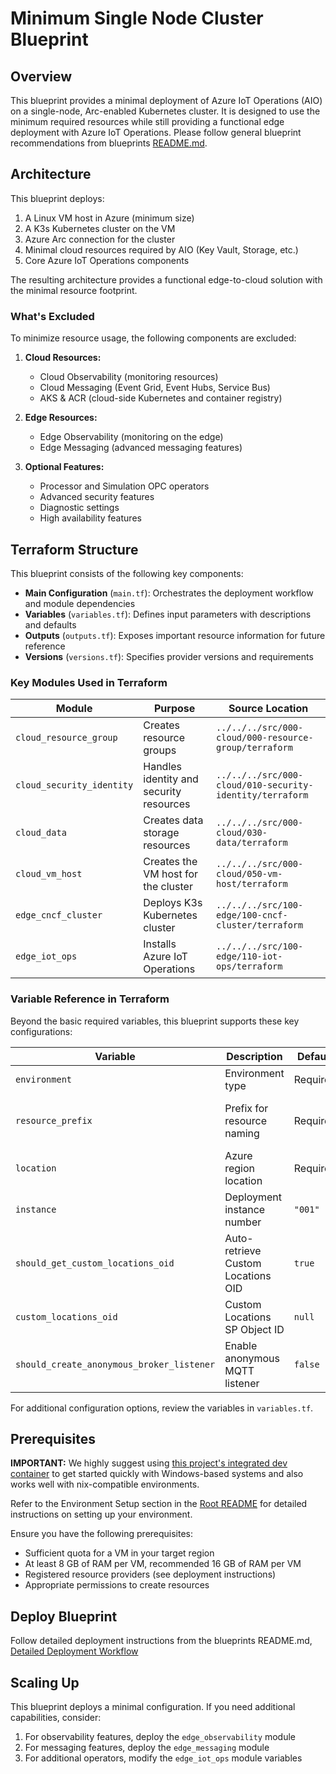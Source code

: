 # Minimum Single Node Cluster Blueprint

## Overview

This blueprint provides a minimal deployment of Azure IoT Operations (AIO) on a single-node, Arc-enabled Kubernetes cluster. It is designed to use the minimum required resources while still providing a functional edge deployment with Azure IoT Operations.
Please follow general blueprint recommendations from blueprints [README.md](../README.md).

## Architecture

This blueprint deploys:

1. A Linux VM host in Azure (minimum size)
2. A K3s Kubernetes cluster on the VM
3. Azure Arc connection for the cluster
4. Minimal cloud resources required by AIO (Key Vault, Storage, etc.)
5. Core Azure IoT Operations components

The resulting architecture provides a functional edge-to-cloud solution with the minimal resource footprint.

### What's Excluded

To minimize resource usage, the following components are excluded:

1. **Cloud Resources:**
   - Cloud Observability (monitoring resources)
   - Cloud Messaging (Event Grid, Event Hubs, Service Bus)
   - AKS & ACR (cloud-side Kubernetes and container registry)

2. **Edge Resources:**
   - Edge Observability (monitoring on the edge)
   - Edge Messaging (advanced messaging features)

3. **Optional Features:**
   - Processor and Simulation OPC operators
   - Advanced security features
   - Diagnostic settings
   - High availability features

## Terraform Structure

This blueprint consists of the following key components:

- **Main Configuration** (`main.tf`): Orchestrates the deployment workflow and module dependencies
- **Variables** (`variables.tf`): Defines input parameters with descriptions and defaults
- **Outputs** (`outputs.tf`): Exposes important resource information for future reference
- **Versions** (`versions.tf`): Specifies provider versions and requirements

### Key Modules Used in Terraform

| Module                    | Purpose                                 | Source Location                                          |
|---------------------------|-----------------------------------------|----------------------------------------------------------|
| `cloud_resource_group`    | Creates resource groups                 | `../../../src/000-cloud/000-resource-group/terraform`    |
| `cloud_security_identity` | Handles identity and security resources | `../../../src/000-cloud/010-security-identity/terraform` |
| `cloud_data`              | Creates data storage resources          | `../../../src/000-cloud/030-data/terraform`              |
| `cloud_vm_host`           | Creates the VM host for the cluster     | `../../../src/000-cloud/050-vm-host/terraform`           |
| `edge_cncf_cluster`       | Deploys K3s Kubernetes cluster          | `../../../src/100-edge/100-cncf-cluster/terraform`       |
| `edge_iot_ops`            | Installs Azure IoT Operations           | `../../../src/100-edge/110-iot-ops/terraform`            |

### Variable Reference in Terraform

Beyond the basic required variables, this blueprint supports these key configurations:

| Variable                                  | Description                        | Default  | Notes                                                      |
|-------------------------------------------|------------------------------------|----------|------------------------------------------------------------|
| `environment`                             | Environment type                   | Required | "dev", "test", "prod", etc.                                |
| `resource_prefix`                         | Prefix for resource naming         | Required | Short unique alphanumeric string (max 8 chars recommended) |
| `location`                                | Azure region location              | Required | "eastus2", "westus3", etc.                                 |
| `instance`                                | Deployment instance number         | `"001"`  | For multiple deployments                                   |
| `should_get_custom_locations_oid`         | Auto-retrieve Custom Locations OID | `true`   | Set to false when providing custom_locations_oid           |
| `custom_locations_oid`                    | Custom Locations SP Object ID      | `null`   | Required for Arc custom locations                          |
| `should_create_anonymous_broker_listener` | Enable anonymous MQTT listener     | `false`  | For dev/test only, not secure for production               |

For additional configuration options, review the variables in `variables.tf`.

## Prerequisites

**IMPORTANT:** We highly suggest using [this project's integrated dev container](../../../.devcontainer/README.md) to get started quickly with Windows-based systems and also works well with nix-compatible environments.

Refer to the Environment Setup section in the [Root README](../../../README.md#getting-started-and-prerequisites-setup) for detailed instructions on setting up your environment.

Ensure you have the following prerequisites:

- Sufficient quota for a VM in your target region
- At least 8 GB of RAM per VM, recommended 16 GB of RAM per VM
- Registered resource providers (see deployment instructions)
- Appropriate permissions to create resources

## Deploy Blueprint

Follow detailed deployment instructions from the blueprints README.md, [Detailed Deployment Workflow](../README.md#detailed-deployment-workflow)

## Scaling Up

This blueprint deploys a minimal configuration. If you need additional capabilities, consider:

1. For observability features, deploy the `edge_observability` module
2. For messaging features, deploy the `edge_messaging` module
3. For additional operators, modify the `edge_iot_ops` module variables
